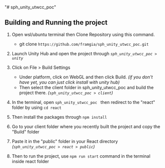 "# sph_unity_utwcc_poc" 
## Building and Running the project

1. Open wsl/ubuntu terminal then Clone Repository using this command.
    - git clone `https://github.com/framgia/sph_unity_utwcc_poc.git`

2. Launch Unity Hub and open the project through *`sph_unity_utwcc_poc > unity`*

3. Click on File > Build Settings
     - Under platform, click on WebGL and then click Build.  *(if you don't have yet, you can just click install with unity hub)*
     - Then select the client folder in sph_unity_utwcc_poc and build the project there. *(`sph_unity_utwcc_poc > client`)*

4. In the terminal, open `sph_unity_utwcc_poc ` then redirect to the "react" folder by using `cd react` 
5. Then install the packages through `npm install`
6. Go to your client folder where you recently built the project and copy   the "Build" folder
7. Paste it in the "public" folder in your React directory      *(`sph_unity_utwcc_poc > react > public`)*
8. Then to run the project, use `npm run start` command in the terminal inside react folder


